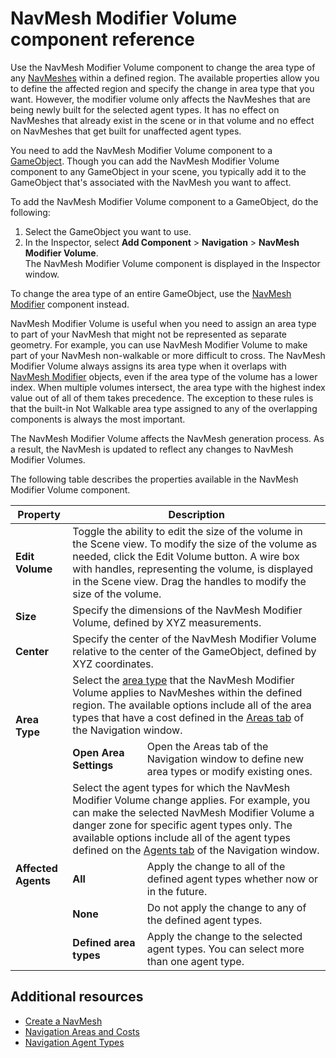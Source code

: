 # NavMesh Modifier Volume component reference

Use the NavMesh Modifier Volume component to change the area type of any [NavMeshes][1] within a defined region. The available properties allow you to define the affected region and specify the change in area type that you want. However, the modifier volume only affects the NavMeshes that are being newly built for the selected agent types. It has no effect on NavMeshes that already exist in the scene or in that volume and no effect on NavMeshes that get built for unaffected agent types. 

You need to add the NavMesh Modifier Volume component to a [GameObject][2]. Though you can add the NavMesh Modifier Volume component to any GameObject in your scene, you typically add it to the GameObject that's associated with the NavMesh you want to affect. 

To add the NavMesh Modifier Volume component to a GameObject, do the following:
1. Select the GameObject you want to use.
2. In the Inspector, select **Add Component** &gt; **Navigation** &gt; **NavMesh Modifier Volume**. <br/> The NavMesh Modifier Volume component is displayed in the Inspector window.

To change the area type of an entire GameObject, use the [NavMesh Modifier](./NavMeshModifier.md) component instead.

NavMesh Modifier Volume is useful when you need to assign an area type to part of your NavMesh that might not be represented as separate geometry. For example, you can use NavMesh Modifier Volume to make part of your NavMesh non-walkable or more difficult to cross.
The NavMesh Modifier Volume always assigns its area type when it overlaps with [NavMesh Modifier](./NavMeshModifier.md) objects, even if the area type of the volume has a lower index. When multiple volumes intersect, the area type with the highest index value out of all of them takes precedence. The exception to these rules is that the built-in Not Walkable area type assigned to any of the overlapping components is always the most important.

The NavMesh Modifier Volume affects the NavMesh generation process. As a result, the NavMesh is updated to reflect any changes to NavMesh Modifier Volumes.

The following table describes the properties available in the NavMesh Modifier Volume component.

<table>
  <thead>
    <tr>
      <th colspan="1"><strong>Property</strong></th>
      <th colspan="2"><strong>Description</strong></th>
    </tr>
  </thead>
  <tbody>
    <tr>
      <td rowspan="1"><strong> Edit Volume </strong></td>
      <td colspan="2">Toggle the ability to edit the size of the volume in the Scene view. To modify the size of the volume as needed, click the Edit Volume button. A wire box with handles, representing the volume, is displayed in the Scene view. Drag the handles to modify the size of the volume.</td>
    </tr>
    <tr>
      <td rowspan="1"><strong> Size </strong></td>
      <td colspan="2">Specify the dimensions of the NavMesh Modifier Volume, defined by XYZ measurements.</td>
    </tr>
    <tr>
      <td rowspan="1"><strong> Center </strong></td>
      <td colspan="2">Specify the center of the NavMesh Modifier Volume relative to the center of the GameObject, defined by XYZ coordinates. </td>
    </tr>
    <tr>
      <td rowspan="2"><strong> Area Type </strong></td>
      <td colspan="2">Select the <a href="./AreasAndCosts.html">area type</a> that the NavMesh Modifier Volume applies to NavMeshes within the defined region. The available options include all of the area types that have a cost defined in the <a href="./NavigationWindow.html#areas-tab">Areas tab</a> of the Navigation window.</td>
    </tr>
    <tr>
      <td><strong> Open Area Settings </strong></td>
      <td>Open the Areas tab of the Navigation window to define new area types or modify existing ones.</td>
    </tr>
    <tr>
      <td rowspan="4"><strong> Affected Agents </strong></td>
      <td colspan="2">Select the agent types for which the NavMesh Modifier Volume change applies. For example, you can make the selected NavMesh Modifier Volume a danger zone for specific agent types only. The available options include all of the agent types defined on the <a href="./NavigationWindow.html#areas-tab">Agents tab</a> of the Navigation window.</td>
    </tr>
    <tr>
      <td><strong>All</strong></td>
      <td>Apply the change to all of the defined agent types whether now or in the future.</td>
    </tr>
    <tr>
      <td><strong>None</strong></td>
      <td>Do not apply the change to any of the defined agent types.</td>
    </tr>
    <tr>
      <td><strong>Defined area types</strong></td>
      <td>Apply the change to the selected agent types. You can select more than one agent type.</td>
    </tr>
  </tbody>
</table>

## Additional resources
- [Create a NavMesh](./CreateNavMesh.md)
- [Navigation Areas and Costs](./AreasAndCosts.md)
- [Navigation Agent Types](./NavigationWindow.md#agents-tab)

[1]: ./Glossary.md#navmesh "A mesh that Unity generates to approximate the walkable areas and obstacles in your environment for path finding and AI-controlled navigation."

[2]: ./Glossary.md#gameobject "The fundamental object in Unity scenes, which can represent characters, props, scenery, cameras, waypoints, and more."

